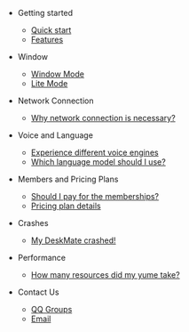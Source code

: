 * Getting started

    * [Quick start](quickstart.md)
    * [Features](features.md)

* Window

    * [Window Mode](window-mode.md)
    * [Lite Mode](lite-mode.md)

* Network Connection

    * [Why network connection is necessary?](why-network-connection-is-necessary.md)

* Voice and Language

    * [Experience different voice engines](experience-different-voice-engines.md)
    * [Which language model should I use?](which-language-model-should-i-use.md)

* Members and Pricing Plans

    * [Should I pay for the memberships?](should-i-pay-for-the-memberships.md)
    * [Pricing plan details](pricing-plan-details.md)

* Crashes

    * [My DeskMate crashed!](my-deskmate-crashed.md)

* Performance

    * [How many resources did my yume take?](how-many-resources-did-my-yume-take.md)

* Contact Us

    * [QQ Groups](qq-groups.md)
    * [Email](email.md)